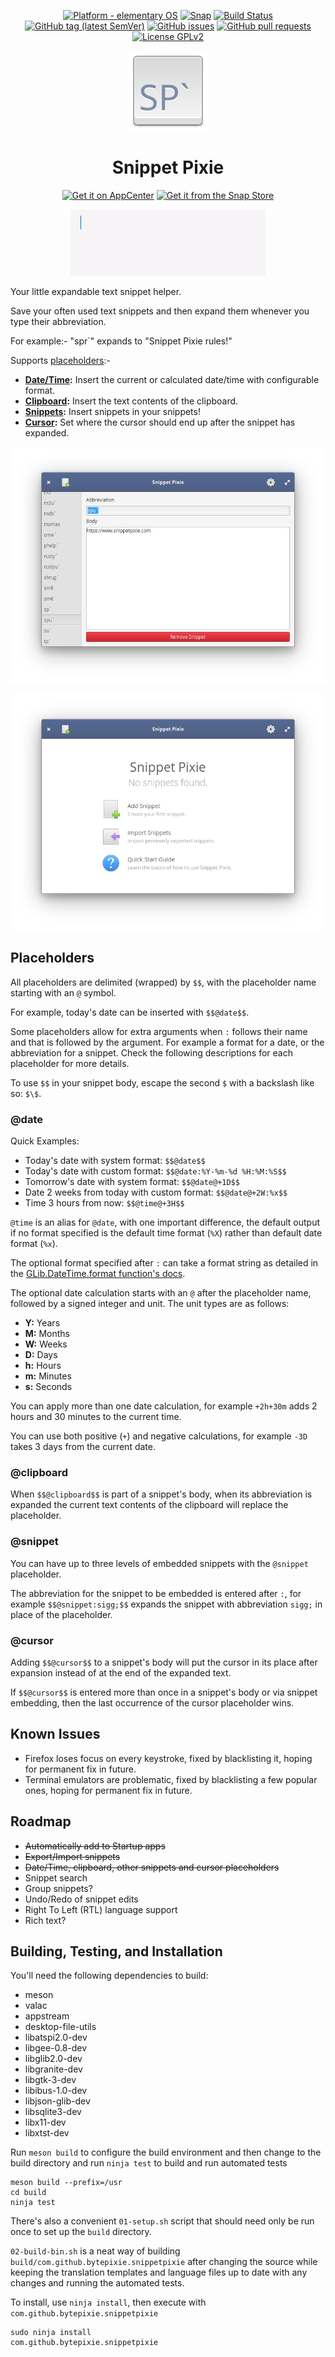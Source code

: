 <p align="center">
    <a href="https://appcenter.elementary.io/com.github.bytepixie.snippetpixie"><img src="https://img.shields.io/badge/platform-elementary-64BAFF.svg?logo=elementary&style=flat&logoColor=white"alt="Platform - elementary OS"></a> <a href="https://snapcraft.io/snippetpixie"><img alt="Snap" src="https://snapcraft.io/snippetpixie/badge.svg" /></a> <a href="https://travis-ci.com/bytepixie/snippetpixie"><img src="https://travis-ci.com/bytepixie/snippetpixie.svg?branch=master" alt="Build Status"></a> <a href="https://github.com/bytepixie/snippetpixie/releases"><img src="https://img.shields.io/github/tag/bytepixie/snippetpixie.svg" alt="GitHub tag (latest SemVer)"></a> <a href="https://github.com/bytepixie/snippetpixie/issues"><img src="https://img.shields.io/github/issues/bytepixie/snippetpixie.svg" alt="GitHub issues"></a> <a href="https://github.com/bytepixie/snippetpixie/pulls"><img src="https://img.shields.io/github/issues-pr/bytepixie/snippetpixie.svg" alt="GitHub pull requests"></a> <a href="https://github.com/bytepixie/snippetpixie/blob/develop/LICENSE"><img src="https://img.shields.io/github/license/bytepixie/snippetpixie.svg" alt="License GPLv2"></a>
</p>

<p align="center">
    <img src="data/icons/128/com.github.bytepixie.snippetpixie.svg" alt="Icon" width="128" height="128" />
</p>
<h1 align="center">Snippet Pixie</h1>
<p align="center">
    <a href="https://appcenter.elementary.io/com.github.bytepixie.snippetpixie"><img src="https://appcenter.elementary.io/badge.svg?new" alt="Get it on AppCenter" /></a>
    <a href="https://snapcraft.io/snippetpixie"><img alt="Get it from the Snap Store" src="https://snapcraft.io/static/images/badges/en/snap-store-black.svg" /></a>
</p>
<p align="center">
    <img src="data/snippetpixiedemo.gif" alt="Demo" />
</p>

Your little expandable text snippet helper.

Save your often used text snippets and then expand them whenever you type their abbreviation.

For example:- "spr`" expands to "Snippet Pixie rules!"

Supports [placeholders](#placeholders):-

* **[Date/Time](#date):** Insert the current or calculated date/time with configurable format.
* **[Clipboard](#clipboard):** Insert the text contents of the clipboard.
* **[Snippets](#snippet):** Insert snippets in your snippets!
* **[Cursor](#cursor):** Set where the cursor should end up after the snippet has expanded.

![Snippet Pixie Edit Screen](data/screenshot.png?raw=true)

![Snippet Pixie Welcome Screen](data/screenshot-2.png?raw=true)

## Placeholders

All placeholders are delimited (wrapped) by `$$`, with the placeholder name starting with an `@` symbol.

For example, today's date can be inserted with `$$@date$$`.

Some placeholders allow for extra arguments when `:` follows their name and that is followed by the argument. For example a format for a date, or the abbreviation for a snippet. Check the following descriptions for each placeholder for more details.

To use `$$` in your snippet body, escape the second `$` with a backslash like so: `$\$`.

### @date

Quick Examples:

* Today's date with system format: `$$@date$$`
* Today's date with custom format: `$$@date:%Y-%m-%d %H:%M:%S$$`
* Tomorrow's date with system format: `$$@date@+1D$$`
* Date 2 weeks from today with custom format: `$$@date@+2W:%x$$`
* Time 3 hours from now: `$$@time@+3H$$`

`@time` is an alias for `@date`, with one important difference, the default output if no format specified is the default time format (`%X`) rather than default date format (`%x`).

The optional format specified after `:` can take a format string as detailed in the [GLib.DateTime.format function's docs](https://valadoc.org/glib-2.0/GLib.DateTime.format.html).

The optional date calculation starts with an `@` after the placeholder name, followed by a signed integer and unit. The unit types are as follows:

* **Y:** Years
* **M:** Months
* **W:** Weeks
* **D:** Days
* **h:** Hours
* **m:** Minutes
* **s:** Seconds

You can apply more than one date calculation, for example `+2h+30m` adds 2 hours and 30 minutes to the current time.

You can use both positive (`+`) and negative calculations, for example `-3D` takes 3 days from the current date.

### @clipboard

When `$$@clipboard$$` is part of a snippet's body, when its abbreviation is expanded the current text contents of the clipboard will replace the placeholder.

### @snippet

You can have up to three levels of embedded snippets with the `@snippet` placeholder.

The abbreviation for the snippet to be embedded is entered after `:`, for example `$$@snippet:sigg;$$` expands the snippet with abbreviation `sigg;` in place of the placeholder.

### @cursor

Adding `$$@cursor$$` to a snippet's body will put the cursor in its place after expansion instead of at the end of the expanded text.

If `$$@cursor$$` is entered more than once in a snippet's body or via snippet embedding, then the last occurrence of the cursor placeholder wins.

## Known Issues

* Firefox loses focus on every keystroke, fixed by blacklisting it, hoping for permanent fix in future.
* Terminal emulators are problematic, fixed by blacklisting a few popular ones, hoping for permanent fix in future.

## Roadmap

* ~~Automatically add to Startup apps~~
* ~~Export/Import snippets~~
* ~~Date/Time, clipboard, other snippets and cursor placeholders~~
* Snippet search
* Group snippets?
* Undo/Redo of snippet edits
* Right To Left (RTL) language support
* Rich text?

## Building, Testing, and Installation

You'll need the following dependencies to build:
* meson
* valac
* appstream
* desktop-file-utils
* libatspi2.0-dev
* libgee-0.8-dev
* libglib2.0-dev
* libgranite-dev
* libgtk-3-dev
* libibus-1.0-dev
* libjson-glib-dev
* libsqlite3-dev
* libx11-dev
* libxtst-dev

Run `meson build` to configure the build environment and then change to the build directory and run `ninja test` to build and run automated tests

    meson build --prefix=/usr 
    cd build
    ninja test

There's also a convenient `01-setup.sh` script that should need only be run once to set up the `build` directory.

`02-build-bin.sh` is a neat way of building `build/com.github.bytepixie.snippetpixie` after changing the source while keeping the translation templates and language files up to date with any changes and running the automated tests.

To install, use `ninja install`, then execute with `com.github.bytepixie.snippetpixie`

    sudo ninja install
    com.github.bytepixie.snippetpixie
